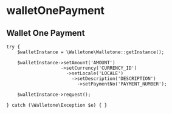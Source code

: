 walletOnePayment
================

## Wallet One Payment


    try {
        $walletInstance = \Walletone\Walletone::getInstance();
        
        $walletInstance->setAmount('AMOUNT')
                        ->setCurrency('CURRENCY_ID')
                          ->setLocale('LOCALE')
                            ->setDescription('DESCRIPTION')
                              ->setPaymentNo('PAYMENT_NUMBER');
        
        $walletInstance->request();
    
    } catch (\Walletone\Exception $e) { }
